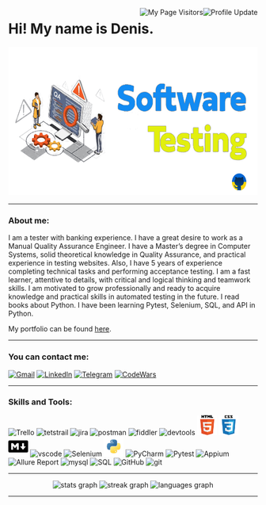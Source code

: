 <img alt="Profile Update" align="right" src="https://img.shields.io/github/last-commit/Cheglikov/Cheglikov?label=Profile%20updated&path=README.md&style=flat-square&labelColor=blue&color=yellow"> <img alt="My Page Visitors" align="right" src="https://visitor-badge.laobi.icu/badge?page_id=Cheglikov.Cheglikov.visitor-badge&left_text=My%20Page%20Visitors&left_color=blue&right_color=yellow"/> 


# Hi! My name is Denis.

<img alt="QA" src="IMG_13.png" title="QA. Software testing" width="1200" height="300"/>

---
### About me:

I am a tester with banking experience. I have a great desire to work as a Manual Quality Assurance Engineer. I have a Master’s degree in Computer Systems, solid theoretical knowledge in Quality Assurance, and practical experience in testing websites. Also, I have 5 years of experience completing technical tasks and performing acceptance testing. I am a fast learner, attentive to details, with critical and logical thinking and teamwork skills. I am motivated to grow professionally and ready to acquire knowledge and practical skills in automated testing in the future. I read books about Python. I have been learning Pytest, Selenium, SQL, and API in Python. 

My portfolio can be found [here](https://github.com/Cheglikov/Portfolio.git).

---

### You can contact me: 

[![Gmail](https://img.shields.io/badge/Gmail-D14836?logo=gmail&logoColor=white)](mailto:denis.cheglikov@gmail.com)
[![LinkedIn](https://custom-icon-badges.demolab.com/badge/LinkedIn-0A66C2?logo=linkedin-white&logoColor=fff)](https://www.linkedin.com/in/denis-cheglikov-180306250/)
[![Telegram](https://img.shields.io/badge/Telegram-2CA5E0?logo=telegram&logoColor=white)](https://t.me/DenisCheglikov)
[<img alt="CodeWars" src="https://www.codewars.com/users/Denis.Cheglikov/badges/small"/>](https://www.codewars.com/)



---

### Skills and Tools:

<img src="https://cdn.jsdelivr.net/gh/devicons/devicon@latest/icons/trello/trello-plain.svg" title="Trello" alt="Trello" width="40" height="40"/> <img src="https://codahosted.io/packs/21236/unversioned/assets/LOGO/ba1091c59bab89cd2fd0f289622731fe16113d7b00905abe64759c313a4b73b76c1b0426076ed76cb74752234c734131df46992d5b8b48fc13e264240e4f7119f736cfeb64df36ded54b5cbf6198b9cadedf18dd0cac5c7dbcd16e6336c29363cd1292ba" title="testrail" alt="tetstrail" width="40" height="40"/>
<img src="https://cdn.jsdelivr.net/gh/devicons/devicon/icons/jira/jira-original.svg" title="jira" alt="jira" width="40" height="40"/>
<img src="https://cdn.jsdelivr.net/gh/devicons/devicon@latest/icons/postman/postman-original.svg" title="postman" alt="postman" width="40" height="40"/>
<img src="https://www.megaleechers.com/storage/Fiddler-Everywhere-Icon.png" title="fiddler" alt="fiddler" width="40" height="40"/>
<img src="https://d33wubrfki0l68.cloudfront.net/38b5c953a4667366685d55db55d057c86db1fc54/a0fdc/static/acae6b24d940347661ca901ea07f47c1/chrome-dev-logo-icon.png" title="devtools" alt="devtools" width="40" height="40"/>
<img alt="HTML5" width="40px" src="https://raw.githubusercontent.com/github/explore/80688e429a7d4ef2fca1e82350fe8e3517d3494d/topics/html/html.png" />
<img alt="CSS3" width="40px" src="https://raw.githubusercontent.com/github/explore/80688e429a7d4ef2fca1e82350fe8e3517d3494d/topics/css/css.png" />
<img alt="Markdown" width="40px" src="https://raw.githubusercontent.com/github/explore/80688e429a7d4ef2fca1e82350fe8e3517d3494d/topics/markdown/markdown.png" />
<img src="https://cdn.jsdelivr.net/gh/devicons/devicon/icons/vscode/vscode-original.svg" title="vscode" alt="vscode" width="40" height="40"/>
<img src="https://cdn.jsdelivr.net/gh/devicons/devicon@latest/icons/selenium/selenium-original.svg" title="Selenium" alt="Selenium" width="40" height="40"/>
<img alt="Python" title="Python" width="40px" height="40" src="https://raw.githubusercontent.com/github/explore/80688e429a7d4ef2fca1e82350fe8e3517d3494d/topics/python/python.png"/>
<img src="https://cdn.jsdelivr.net/gh/devicons/devicon@latest/icons/pycharm/pycharm-original.svg" title="PyCharm" alt="PyCharm" width="40" height="40"/>
<img src="https://cdn.jsdelivr.net/gh/devicons/devicon@latest/icons/pytest/pytest-original.svg" title="Pytest" alt="Pytest" width="40" height="40"/>
<img src="https://images.credly.com/images/af6eb254-169b-452a-a63c-5a1f986ed4cc/twitter_thumb_201604_appium.png" title="Appium" alt="Appium" width="40" height="40"/>
<img src="https://images.opencollective.com/allure-report/a3f97da/logo/256.png" title="Allure Report" alt="Allure Report" width="40" height="40"/>
<img src="https://cdn.jsdelivr.net/gh/devicons/devicon/icons/mysql/mysql-original.svg" title="mysql" alt="mysql" width="40" height="40"/>
<img src="https://cdn.jsdelivr.net/gh/devicons/devicon@latest/icons/azuresqldatabase/azuresqldatabase-original.svg" title="SQL" alt="SQL" width="40" height="40"/>
<img src="https://cdn.iconscout.com/icon/free/png-512/free-github-10516009-8630395.png?f=webp&w=256" title="GitHub" alt="GitHub" width="40" height="40"/>
<img src="https://cdn.jsdelivr.net/gh/devicons/devicon/icons/git/git-original.svg" title="git" alt="git" width="40" height="40"/>

---

<div align="center">
  <img src="http://github-profile-summary-cards.vercel.app/api/cards/stats?username=Cheglikov&hide_title=false&hide_rank=false&show_icons=true&include_all_commits=true&count_private=true&disable_animations=false&theme=github_dark&locale=en&hide_border=true&order=1" height="150" alt="stats graph"  />
  <img src="http://github-profile-summary-cards.vercel.app/api/cards/profile-details?username=Cheglikov&theme=github_dark&hide_border=false&border_radius=5&order=3" height="150" alt="streak graph"  />
  <img src="https://github-readme-stats.vercel.app/api/top-langs?username=Cheglikov&locale=en&hide_title=false&layout=compact&card_width=320&langs_count=5&theme=github_dark&hide_border=true&order=1" height="150" alt="languages graph"  />
</div>

---

          
 

          
          
          
         




